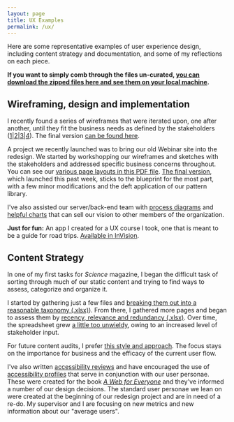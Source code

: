 ```yaml
---
layout: page
title: UX Examples
permalink: /ux/
---
```


Here are some representative examples of user experience design, including content strategy and documentation, and some of my reflections on each piece.

__If you want to simply comb through the files un-curated, [you can download the zipped files here and see them on your local machine](../files/full_files.zip).__

## Wireframing, design and implementation

I recently found a series of wireframes that were iterated upon, one after another, until they fit the business needs as defined by the stakeholders ([1](../files/wireframeiteration1.jpg)\|[2](../files/wireframeiteration2.jpg)\|[3](../files/wireframeiteration3.jpg)\|[4](../files/wireframeiteration4.jpg)). The final version [can be found here](http://www.sciencemag.org/journals).

A project we recently launched was to bring our old Webinar site into the redesign. We started by workshopping our wireframes and sketches with the stakeholders and addressed specific business concerns throughout. You can see our [various page layouts in this PDF file](../files/Webinar_Page_Wireframes_Copy.pdf). [The final version](http://www.sciencemag.org/custom-publishing/webinars), which launched this past week, sticks to the blueprint for the most part, with a few minor modifications and the deft application of our pattern library.

I've also assisted our server/back-end team with [process diagrams](../files/Journal_Importer_Process_Diagram.pdf) and [helpful charts](../files/Sciencemag.org_System_Diagram.pdf) that can sell our vision to other members of the organization.

__Just for fun:__ An app I created for a UX course I took, one that is meant to be a guide for road trips. [Available in InVision](https://invis.io/T23QCZQXP).

## Content Strategy

In one of my first tasks for *Science* magazine, I began the difficult task of sorting through much of our static content and trying to find ways to assess, categorize and organize it.

I started by gathering just a few files and [breaking them out into a reasonable taxonomy (.xlsx)](../files/Proposed_Taxonomy_Sections_-_Breakdown.xlsx)). From there, I gathered more pages and began to assess them by [recency, relevance and redundancy (.xlsx)](../files/Untitled_spreadsheet.xlsx). Over time, the spreadsheet grew [a little too unwieldy](../files/Filemanager_Content_Inventory_-_Stakeholder_Review.xlsx), owing to an increased level of stakeholder input.

For future content audits, I prefer [this style and approach](../files/Content_Audit_Sheet.xlsx). The focus stays on the importance for business and the efficacy of the current user flow.

I've also written [accessibility reviews](../files/AccessibilityTestResults.pdf) and have encouraged the use of [accessibility profiles](https://uxmag.com/articles/book-excerpt-a-web-for-everyone) that serve in conjunction with our user personae. These were created for the book [*A Web for Everyone*](https://www.amazon.com/Web-Everyone-Designing-Accessible-Experiences/dp/1933820977) and they've informed a number of our design decisions. The standard user personae we lean on were created at the beginning of our redesign project and are in need of a re-do. My supervisor and I are focusing on new metrics and new information about our "average users".